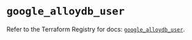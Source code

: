 # `google_alloydb_user`

Refer to the Terraform Registry for docs: [`google_alloydb_user`](https://registry.terraform.io/providers/hashicorp/google/5.25.0/docs/resources/alloydb_user).
